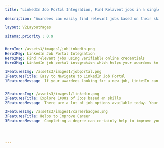 ```yaml
---
title: "LinkedIn Job Portal Integration, Find Relavent jobs in a single click"

description: "Awardees can easily find relevant jobs based on their skills with our linkedin job portal integration"

layout: V2LayoutPages

sitemap.priority : 0.9


HeroImg: /assets3/images1/jobLinkedin.png
Hero1Msg: LinkedIn Job Portal Integration
Hero2Msg: Find relevant jobs using verifiable online credentials
Hero3Msg: LinkedIn job portal integration which helps your awardees to find the relevant job according to the course or program they completed.LinkedIn job portal is a powerful tool that can help you land your dream job. 

1FeaturesImg: /assets3/images1/jobportal.png
1FeaturesTitle: Easy to Navigate to LinkedIn Job Portal
1FeaturesMessage: If your awardees looking for a new job, LinkedIn can be a great resource. The site has a job portal that makes finding openings matching with the skills and experience easy. Awardees can also connect with potential employers and recruiters through LinkedIn, which can give your awardees a leg up in the job search process.


2FeaturesImg: /assets3/images1/linkedin.png
2FeaturesTitle: Explore 1000s of Jobs based on skills
2FeaturesMessage: There are a lot of job options available today. Your awardees can explore thousands of different types of jobs, based on their skills and qualifications. This can help them to find the perfect job. LinkedIn caters 1000s of jobs based on demanding skillset.

3FeaturesImg: /assets3/images1/careerbadges.png
3FeaturesTitle: Helps to Improve Career
3FeaturesMessage: Completing a degree can certainly help to improve your career prospects and earning potential, but it is not the be-all and end-all when it comes to finding success in the working world. Many other factors come into play, such as your experience, skills, work ethic, and so on. However, having a degree can give you a leg up on the competition, and it can also make you more attractive to employers. So if you're looking to improve your career, getting a degree is a good place to start.




---
```


